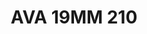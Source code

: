 ---
title: AVA 19MM 210
date: 
draft: false

# descripcion
description : Anillo de plata 925.

materials: Plata 925

color: 

dimensions: 19mm diámetro

code: 05-30-1599

type: "Anillos"

categories: []

price: $17.180,00

price_eftvo: $14.600,00

# Images
# first image will be shown in the product page
images:
  # - image: "images/path_to_image"
  # La ubicacion de las imagenes es imagenes/Anillos/Anillos.Varios/05-30-1599-ava-19mm-210
  - image: "./images/anillos/varios/05-30-1599-ava-19mm-210_a.jpg"
  - image: "./images/anillos/varios/05-30-1599-ava-19mm-210_b.jpg"
---